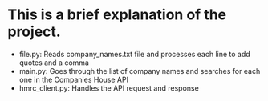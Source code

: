 # This is a brief explanation of the project.

- file.py: Reads company_names.txt file and processes each line to add quotes and a comma
- main.py: Goes through the list of company names and searches for each one in the Companies House API
- hmrc_client.py: Handles the API request and response